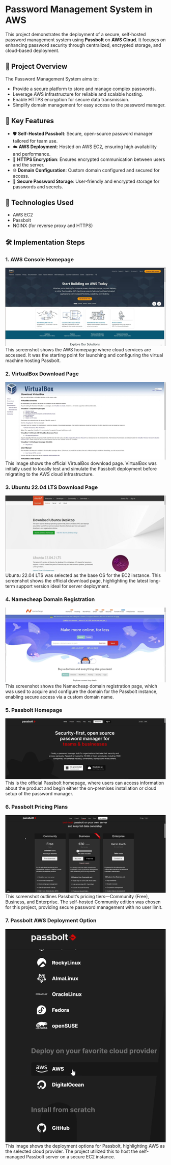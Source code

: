 # Password Management System in AWS 

This project demonstrates the deployment of a secure, self-hosted password management system using **Passbolt** on **AWS Cloud**. It focuses on enhancing password security through centralized, encrypted storage, and cloud-based deployment.

## 🔐 Project Overview

The Password Management System aims to:
- Provide a secure platform to store and manage complex passwords.
- Leverage AWS infrastructure for reliable and scalable hosting.
- Enable HTTPS encryption for secure data transmission.
- Simplify domain management for easy access to the password manager.

## 🚀 Key Features

- 🛡️ **Self-Hosted Passbolt**: Secure, open-source password manager tailored for team use.
- ☁️ **AWS Deployment**: Hosted on AWS EC2, ensuring high availability and performance.
- 🔐 **HTTPS Encryption**: Ensures encrypted communication between users and the server.
- 🌐 **Domain Configuration**: Custom domain configured and secured for access.
- 🔏 **Secure Password Storage**: User-friendly and encrypted storage for passwords and secrets.

## 🧰 Technologies Used

- AWS EC2
- Passbolt
- NGINX (for reverse proxy and HTTPS)

 ## 🛠️ Implementation Steps

### 1. AWS Console Homepage  
![AWS Console](https://github.com/rakshitbhari/-Password-Managment-System-in-AWS/blob/c2287f02f9955cf8b4f58d0b02ca0127a5e67217/Images/1.png)  
This screenshot shows the AWS homepage where cloud services are accessed. It was the starting point for launching and configuring the virtual machine hosting Passbolt.

### 2. VirtualBox Download Page  
![VirtualBox Download](https://github.com/rakshitbhari/-Password-Managment-System-in-AWS/blob/c2287f02f9955cf8b4f58d0b02ca0127a5e67217/Images/2.png)  
This image shows the official VirtualBox download page. VirtualBox was initially used to locally test and simulate the Passbolt deployment before migrating to the AWS cloud infrastructure.

### 3. Ubuntu 22.04 LTS Download Page  
![Ubuntu Download](https://github.com/rakshitbhari/-Password-Managment-System-in-AWS/blob/c2287f02f9955cf8b4f58d0b02ca0127a5e67217/Images/3.png)  
Ubuntu 22.04 LTS was selected as the base OS for the EC2 instance. This screenshot shows the official download page, highlighting the latest long-term support version ideal for server deployment.

### 4. Namecheap Domain Registration  
![Namecheap Domain Registration](https://github.com/rakshitbhari/-Password-Managment-System-in-AWS/blob/2c0a7a9f2bb3bc82a2313347bca691d838e5ad9a/Images/4.png)  
This screenshot shows the Namecheap domain registration page, which was used to acquire and configure the domain for the Passbolt instance, enabling secure access via a custom domain name.

### 5. Passbolt Homepage  
![Passbolt Homepage](https://github.com/rakshitbhari/-Password-Managment-System-in-AWS/blob/2c0a7a9f2bb3bc82a2313347bca691d838e5ad9a/Images/5.png)  
This is the official Passbolt homepage, where users can access information about the product and begin either the on-premises installation or cloud setup of the password manager.

### 6. Passbolt Pricing Plans  
![Passbolt Pricing](https://github.com/rakshitbhari/-Password-Managment-System-in-AWS/blob/2c0a7a9f2bb3bc82a2313347bca691d838e5ad9a/Images/6.png)  
This screenshot outlines Passbolt’s pricing tiers—Community (Free), Business, and Enterprise. The self-hosted Community edition was chosen for this project, providing secure password management with no user limit.

### 7. Passbolt AWS Deployment Option  
![Passbolt AWS Deployment](https://github.com/rakshitbhari/-Password-Managment-System-in-AWS/blob/2c0a7a9f2bb3bc82a2313347bca691d838e5ad9a/Images/7.png)  
This image shows the deployment options for Passbolt, highlighting AWS as the selected cloud provider. The project utilized this to host the self-managed Passbolt server on a secure EC2 instance.

